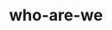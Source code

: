 ---
title: who-are-we
sections:
  - type: secondary_header
    baseUrl: /about
    nav_items:
      - label: Who We Are
        link: /who-are-we
      - label: Our Team
        link: /team
      - label: Join Our Team
        link: /join-our-team
      - label: Affiliated Groups
        link: /affiliated-groups
      - label: Contact Us
        link: /contact-us
  - type: page_title
    title: Who is ESS?
  - type: features_section
    features:
      - title: Who Are We?
        content: >-
          The Engineering Students’ Society (ESS for short) is an amazing organization run by your fellow students just for you! We plan events, attend conferences and help to make your school experience the best it can be. After paying your awfully expensive tuition, you have contributed an extremely small portion of that money to the Engineering Students’ Society, in exchange for membership.
        align: left
        image: images/ess-who-we-are.jpeg
        image_alt: Who We Are
        image_position: left

      - title: Our Missions and Our Values
        content: >-
          All Engineering students are members, and have powers and privileges throughout their academic career at the University of Ottawa. Not only do you get to attend some of the greatest events on campus, but also you get to show all the other faculties that Engineers Rule The World with your super smarts and ability to drink anyone under the table!
        align: left
        image: images/ess-our-values.jpeg
        image_alt: Our Values
        image_position: left
  - type: features_section
    title: Sponsors
    features:
      - title: Who Are We?
        content: >-
          Lorem ipsum dolor sit amet, consectetur adipiscing elit. Enim integer augue justo morbi ut arcu, diam, luctus ante. Velit tristique risus sit dignissim nam lacus, id molestie velit. Sed et facilisis nibh tellus, sem rhoncus vulputate laoreet. Enim nunc pretium, tincidunt nunc nec ullamcorper convallis.


          Check out their deals at https://www.nbc.ca/personal/accounts/students/engineers.html  
        align: left
        image: images/national-bank.png
        image_alt: Feature 1 placeholder image
        image_position: left
  - type: cta_section
    title: Find out what events are coming up!
    subtitle: >-
      Lorem ipsum dolor sit amet, consectetur adipiscing elit. Nullam a metus
      quis lorem malesuada luctus.
    actions:
      - label: Events
        url: /features
        style: primary
    has_background: true
    background_color: gray
template: advanced
---